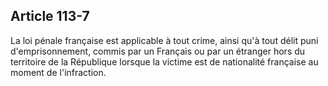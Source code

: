 Article 113-7
----
La loi pénale française est applicable à tout crime, ainsi qu'à tout délit puni
d'emprisonnement, commis par un Français ou par un étranger hors du territoire
de la République lorsque la victime est de nationalité française au moment de
l'infraction.
